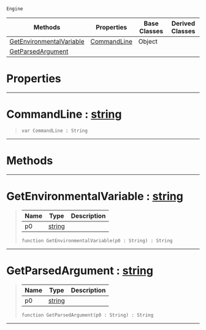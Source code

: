  `Engine`

|Methods|Properties|Base Classes|Derived Classes|
|---|---|---|---|
|[ GetEnvironmentalVariable](https://github.com/ArendDanielek/ZeroDocsTest/blob/master/code_reference/class_reference/environment.markdown#getenvironmentalvariable)|[ CommandLine](https://github.com/ArendDanielek/ZeroDocsTest/blob/master/code_reference/class_reference/environment.markdown#commandline-zero-engine)|Object| |
|[ GetParsedArgument](https://github.com/ArendDanielek/ZeroDocsTest/blob/master/code_reference/class_reference/environment.markdown#getparsedargument-zero-e)| | | |


 #  Properties


---  
 #  CommandLine : [string](https://github.com/ArendDanielek/ZeroDocsTest/blob/master/code_reference/zilch_base_types/string.markdown)

> 
> ``` lang=cpp, name=Zilch
> var CommandLine : String


---  
 #  Methods


---  
 #  GetEnvironmentalVariable : [string](https://github.com/ArendDanielek/ZeroDocsTest/blob/master/code_reference/zilch_base_types/string.markdown)

> 
> |Name|Type|Description|
> |---|---|---|
> |p0|[string](https://github.com/ArendDanielek/ZeroDocsTest/blob/master/code_reference/zilch_base_types/string.markdown)| |
> ``` lang=cpp, name=Zilch
> function GetEnvironmentalVariable(p0 : String) : String
> ``` 


---  
 #  GetParsedArgument : [string](https://github.com/ArendDanielek/ZeroDocsTest/blob/master/code_reference/zilch_base_types/string.markdown)

> 
> |Name|Type|Description|
> |---|---|---|
> |p0|[string](https://github.com/ArendDanielek/ZeroDocsTest/blob/master/code_reference/zilch_base_types/string.markdown)| |
> ``` lang=cpp, name=Zilch
> function GetParsedArgument(p0 : String) : String
> ``` 


---  
 
  
  
  
  
  
  
  

 